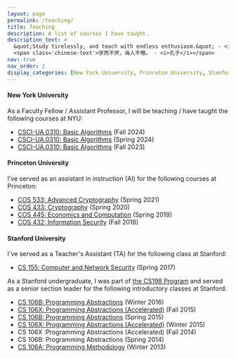 ```yaml
---
layout: page
permalink: /teaching/
title: Teaching
description: A list of courses I have taught.
description_text: >
  &quot;Study tirelessly, and teach with endless enthusiasm.&quot; - <i> Confucius </i> <br />
  <span class='chinese-text'>学而不厌，诲人不倦。 - <i>孔子</i></span>
nav: true
nav_order: 2
display_categories: [New York University, Princeton University, Stanford University]
---
```


<!-- pages/teaching.md -->
#### New York University

As a Faculty Fellow / Assistant Professor, I will be teaching / have taught the following courses at NYU:

- [CSCI-UA.0310: Basic Algorithms](https://cs.nyu.edu/courses/fall24/CSCI-UA.0310-007/index.html) (Fall 2024)
- [CSCI-UA.0310: Basic Algorithms](https://cs.nyu.edu/courses/spring24/CSCI-UA.0310-005/index.html) (Spring 2024)
- [CSCI-UA.0310: Basic Algorithms](https://cs.nyu.edu/courses/fall23/CSCI-UA.0310-007/index.html) (Fall 2023)

#### Princeton University

I’ve served as an assistant in instruction (AI) for the following courses at Princeton:

- [COS 533: Advanced Cryptography](https://mzhandry.github.io/courses/2021-Spring-COS533/) (Spring 2021)
- [COS 433: Cryptography](https://mzhandry.github.io/courses/2020-Fall-COS433/) (Spring 2020)
- [COS 445: Economics and Computation](https://www.cs.princeton.edu/~smattw/Teaching/cos445sp19.htm) (Spring 2019)
- [COS 432: Information Security](https://www.cs.princeton.edu/courses/archive/fall18/cos432/index.html) (Fall 2018)

#### Stanford University

I've served as a Teacher's Assistant (TA) for the following class at Stanford:

- [CS 155: Computer and Network Security](https://crypto.stanford.edu/cs155old/cs155-spring17/) (Spring 2017)

As a Stanford undergraduate, I was part of [the CS198 Program](https://cs198.stanford.edu) and served as a senior section leader for the following introductory classes at Stanford:

- [CS 106B: Programming Abstractions](https://web.stanford.edu/class/archive/cs/cs106b/cs106b.1164/) (Winter 2016)
- [CS 106X: Programming Abstractions (Accelerated)](http://stanford.edu/class/archive/cs/cs106x/cs106x.1162/index.html) (Fall 2015)
- [CS 106B: Programming Abstractions](http://stanford.edu/class/archive/cs/cs106b/cs106b.1156/) (Spring 2015)
- [CS 106X: Programming Abstractions (Accelerated)](http://web.stanford.edu/class/archive/cs/cs106x/cs106x.1154/) (Winter 2015)
- CS 106X :Programming Abstractions (Accelerated) (Fall 2014)
- CS 106B: Programming Abstractions (Spring 2014)
- [CS 106A: Programming Methodology](https://web.stanford.edu/class/archive/cs/cs106a/cs106a.1144/) (Winter 2013)
